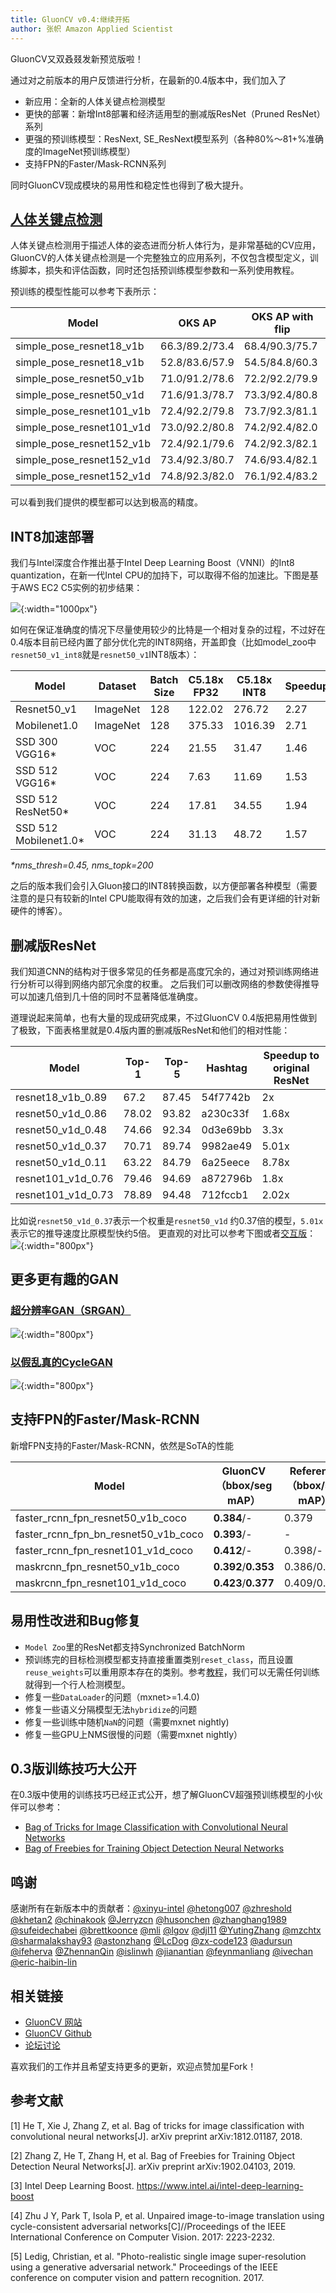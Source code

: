 ```yaml
---
title: GluonCV v0.4:继续开拓
author: 张帜 Amazon Applied Scientist
---
```


GluonCV又双叒叕发新预览版啦！

通过对之前版本的用户反馈进行分析，在最新的0.4版本中，我们加入了

- 新应用：全新的人体关键点检测模型
- 更快的部署：新增Int8部署和经济适用型的删减版ResNet（Pruned ResNet）系列
- 更强的预训练模型：ResNext, SE_ResNext模型系列（各种80%～81+%准确度的ImageNet预训练模型）
- 支持FPN的Faster/Mask-RCNN系列

同时GluonCV现成模块的易用性和稳定性也得到了极大提升。

## [人体关键点检测](https://gluon-cv.mxnet.io/model_zoo/pose.html)

人体关键点检测用于描述人体的姿态进而分析人体行为，是非常基础的CV应用，GluonCV的人体关键点检测是一个完整独立的应用系列，不仅包含模型定义，训练脚本，损失和评估函数，同时还包括预训练模型参数和一系列使用教程。

预训练的模型性能可以参考下表所示：

| Model                       | OKS AP         | OKS AP with flip   |
|-----------------------------|----------------|--------------------|
| simple_pose_resnet18_v1b    | 66.3/89.2/73.4 | 68.4/90.3/75.7     |
| simple_pose_resnet18_v1b    | 52.8/83.6/57.9 | 54.5/84.8/60.3     |
| simple_pose_resnet50_v1b    | 71.0/91.2/78.6 | 72.2/92.2/79.9     |
| simple_pose_resnet50_v1d    | 71.6/91.3/78.7 | 73.3/92.4/80.8     |
| simple_pose_resnet101_v1b   | 72.4/92.2/79.8 | 73.7/92.3/81.1     |
| simple_pose_resnet101_v1d   | 73.0/92.2/80.8 | 74.2/92.4/82.0     |
| simple_pose_resnet152_v1b   | 72.4/92.1/79.6 | 74.2/92.3/82.1     |
| simple_pose_resnet152_v1d   | 73.4/92.3/80.7 | 74.6/93.4/82.1     |
| simple_pose_resnet152_v1d   | 74.8/92.3/82.0 | 76.1/92.4/83.2     |

可以看到我们提供的模型都可以达到极高的精度。

## INT8加速部署

我们与Intel深度合作推出基于Intel Deep Learning Boost（VNNI）的Int8 quantization，在新一代Intel CPU的加持下，可以取得不俗的加速比。下图是基于AWS EC2 C5实例的初步结果：

![](img/gluon-cv-0.4_intel_int8.png){:width="1000px"}

如何在保证准确度的情况下尽量使用较少的比特是一个相对复杂的过程，不过好在0.4版本目前已经内置了部分优化完的INT8网络，开盖即食（比如model_zoo中`resnet50_v1_int8`就是`resnet50_v1`INT8版本）：


Model | Dataset | Batch Size | C5.18x FP32 | C5.18x INT8 | Speedup | FP32 Acc | INT8 Acc
-- | -- | -- | -- | -- | -- | -- | --
Resnet50_v1 | ImageNet | 128 | 122.02 | 276.72 | 2.27 | 77.21%/93.55% | 76.86%/93.46%
Mobilenet1.0 | ImageNet | 128 | 375.33 | 1016.39 | 2.71 | 73.28%/91.22% | 72.85%/90.99%
SSD 300 VGG16* | VOC | 224 | 21.55 | 31.47 | 1.46 | 77.4 | 77.46
SSD 512 VGG16* | VOC | 224 | 7.63 | 11.69 | 1.53 | 78.41 | 78.39
SSD 512 ResNet50* | VOC | 224 | 17.81 | 34.55 | 1.94 | 80.21 | 80.16
SSD 512 Mobilenet1.0* | VOC | 224 | 31.13 | 48.72 | 1.57 | 75.42 | 75.04

*\*nms_thresh=0.45, nms_topk=200*

之后的版本我们会引入Gluon接口的INT8转换函数，以方便部署各种模型（需要注意的是只有较新的Intel CPU能取得有效的加速，之后我们会有更详细的针对新硬件的博客）。



## 删减版ResNet

我们知道CNN的结构对于很多常见的任务都是高度冗余的，通过对预训练网络进行分析可以得到网络内部冗余度的权重。
之后我们可以删改网络的参数使得推导可以加速几倍到几十倍的同时不显著降低准确度。

道理说起来简单，也有大量的现成研究成果，不过GluonCV 0.4版把易用性做到了极致，下面表格里就是0.4版内置的删减版ResNet和他们的相对性能：

| Model             | Top-1 | Top-5 | Hashtag  | Speedup to original ResNet |
|-------------------|-------|-------|----------|------------------------------|
| resnet18_v1b_0.89 | 67.2  | 87.45 | 54f7742b | 2x                           |
| resnet50_v1d_0.86 | 78.02 | 93.82 | a230c33f | 1.68x                        |
|  resnet50_v1d_0.48    | 74.66 | 92.34 | 0d3e69bb | 3.3x  |
|  resnet50_v1d_0.37    | 70.71 | 89.74 | 9982ae49 | 5.01x    |
|  resnet50_v1d_0.11    | 63.22 | 84.79 | 6a25eece | 8.78x      |
|  resnet101_v1d_0.76   | 79.46 | 94.69 | a872796b | 1.8x          |
|   resnet101_v1d_0.73   | 78.89 | 94.48 | 712fccb1 | 2.02x     |

比如说`resnet50_v1d_0.37`表示一个权重是`resnet50_v1d` 约0.37倍的模型，`5.01x`表示它的推导速度比原模型快约5倍。
更直观的对比可以参考下图或者[交互版](https://gluon-cv.mxnet.io/model_zoo/classification.html)：
![](img/gluon-cv-0.4-image-classification.png){:width="800px"}


## 更多更有趣的GAN

### [超分辨率GAN（SRGAN）](https://github.com/dmlc/gluon-cv/tree/master/scripts/gan/srgan)

![](img/gluon-cv-0.4-srgan.png){:width="800px"}

### [以假乱真的CycleGAN](https://github.com/dmlc/gluon-cv/tree/master/scripts/gan/cycle_gan)

![](img/gluon-cv-0.4-cyclegan.jpg){:width="800px"}


## 支持FPN的Faster/Mask-RCNN

新增FPN支持的Faster/Mask-RCNN，依然是SoTA的性能

| Model | GluonCV （bbox/seg mAP） | Reference （bbox/seg mAP） |
|--------------------------------------------------|----------------|--------------------|
| faster_rcnn_fpn_resnet50_v1b_coco | **0.384**/- | 0.379 |
| faster_rcnn_fpn_bn_resnet50_v1b_coco | **0.393**/- | - |
| faster_rcnn_fpn_resnet101_v1d_coco | **0.412**/- | 0.398/- |
| maskrcnn_fpn_resnet50_v1b_coco | **0.392**/**0.353** | 0.386/0.345 |
| maskrcnn_fpn_resnet101_v1d_coco | **0.423**/**0.377** | 0.409/0.364 |

## 易用性改进和Bug修复

- `Model Zoo`里的ResNet都支持Synchronized BatchNorm
- 预训练完的目标检测模型都支持直接重置类别`reset_class`，而且设置`reuse_weights`可以重用原本存在的类别。参考[教程](https://gluon-cv.mxnet.io/build/examples_detection/skip_fintune.html#sphx-glr-build-examples-detection-skip-fintune-py)，我们可以无需任何训练就得到一个行人检测模型。
- 修复一些`DataLoader`的问题（mxnet>=1.4.0)
- 修复一些语义分隔模型无法`hybridize`的问题
- 修复一些训练中随机`NaN`的问题（需要mxnet nightly)
- 修复一些GPU上NMS很慢的问题（需要mxnet nightly）


## 0.3版训练技巧大公开

在0.3版中使用的训练技巧已经正式公开，想了解GluonCV超强预训练模型的小伙伴可以参考：

- [Bag of Tricks for Image Classification with Convolutional Neural Networks](https://arxiv.org/abs/1812.01187)
- [Bag of Freebies for Training Object Detection Neural Networks](https://arxiv.org/abs/1902.04103)

## 鸣谢

感谢所有在新版本中的贡献者：[@xinyu-intel](https://github.com/xinyu-intel) [@hetong007](https://github.com/hetong007) [@zhreshold](https://github.com/zhreshold) [@khetan2](https://github.com/khetan2) [@chinakook](https://github.com/chinakook) [@Jerryzcn](https://github.com/Jerryzcn) [@husonchen](https://github.com/husonchen) [@zhanghang1989](https://github.com/zhanghang1989) [@sufeidechabei](https://github.com/sufeidechabei)  [@brettkoonce](https://github.com/brettkoonce) [@mli](https://github.com/mli) [@lgov](https://github.com/lgov) [@djl11](https://github.com/djl11) [@YutingZhang](https://github.com/YutingZhang) [@mzchtx](https://github.com/mzchtx) [@sharmalakshay93](https://github.com/sharmalakshay93) [@astonzhang](https://github.com/astonzhang) [@LcDog](https://github.com/LcDog) [@zx-code123](https://github.com/zx-code123) [@adursun](https://github.com/adursun) [@ifeherva](https://github.com/ifeherva) [@ZhennanQin](https://github.com/ZhennanQin) [@islinwh](https://github.com/islinwh) [@jianantian](https://github.com/jianantian) [@feynmanliang](https://github.com/feynmanliang) [@ivechan](https://github.com/ivechan) [@eric-haibin-lin](https://github.com/eric-haibin-lin)

## 相关链接

- [GluonCV 网站](https://gluon-cv.mxnet.io/index.html)
- [GluonCV Github](https://github.com/dmlc/gluon-cv)
- [论坛讨论](https://discuss.mxnet.io/)

喜欢我们的工作并且希望支持更多的更新，欢迎点赞加星Fork！


## 参考文献

[1] He T, Xie J, Zhang Z, et al. Bag of tricks for image classification with convolutional neural networks[J]. arXiv preprint arXiv:1812.01187, 2018.

[2] Zhang Z, He T, Zhang H, et al. Bag of Freebies for Training Object Detection Neural Networks[J]. arXiv preprint arXiv:1902.04103, 2019.

[3] Intel Deep Learning Boost. https://www.intel.ai/intel-deep-learning-boost

[4] Zhu J Y, Park T, Isola P, et al. Unpaired image-to-image translation using cycle-consistent adversarial networks[C]//Proceedings of the IEEE International Conference on Computer Vision. 2017: 2223-2232.

[5] Ledig, Christian, et al. "Photo-realistic single image super-resolution using a generative adversarial network." Proceedings of the IEEE conference on computer vision and pattern recognition. 2017.
